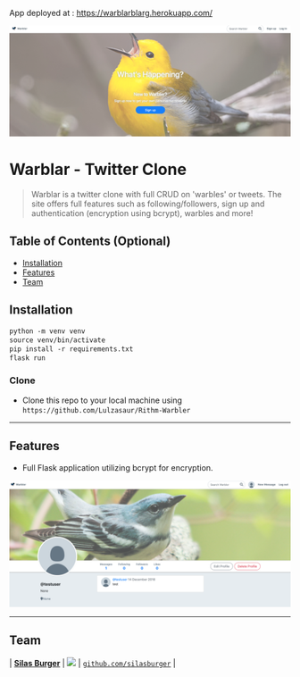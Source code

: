 App deployed at : https://warblarblarg.herokuapp.com/

<a href="https://warblarblarg.herokuapp.com/"><img src="assets/Warbler_Landing_Page.png" title="WarBlarBlarg" alt="WarBlarBlarg"></a>

# Warblar - Twitter Clone 

> Warblar is a twitter clone with full CRUD on 'warbles' or tweets.  The site offers full features such as following/followers, sign up and authentication (encryption using bcrypt), warbles and more!

## Table of Contents (Optional)

- [Installation](#installation)
- [Features](#features)
- [Team](#team)

## Installation

```shell
python -m venv venv
source venv/bin/activate
pip install -r requirements.txt
flask run
```

### Clone

- Clone this repo to your local machine using `https://github.com/Lulzasaur/Rithm-Warbler`

---

## Features

- Full Flask application utilizing bcrypt for encryption.

<img src="assets/Warbler_Home_Page.png" title="WarBlarBlarg" alt="WarBlarBlarg">

---

## Team

| <a href="https://github.com/silasburger" target="_blank">**Silas Burger**</a> | 
<img src='https://avatars1.githubusercontent.com/u/29185585?s=460&v=4'>
| <a href="https://github.com/silasburger" target="_blank">`github.com/silasburger`</a> | 


